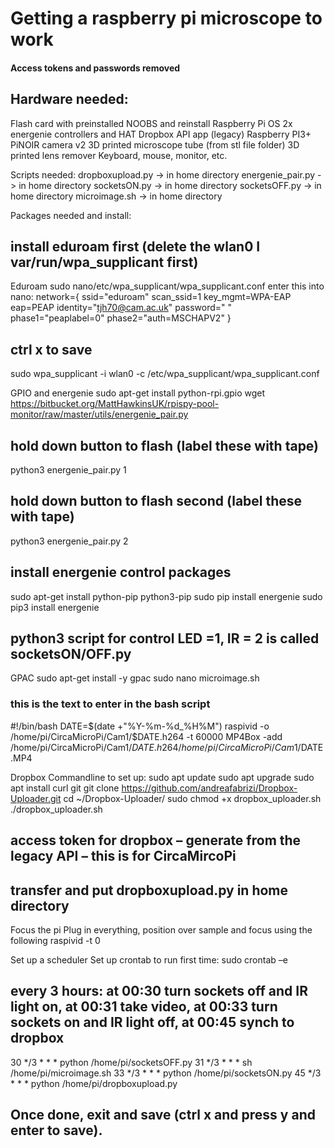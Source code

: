 # Getting a raspberry pi microscope to work
#### Access tokens and passwords removed

## Hardware needed:

Flash card with preinstalled NOOBS and reinstall Raspberry Pi OS
2x energenie controllers and HAT
Dropbox API app (legacy)
Raspberry PI3+
PiNOIR camera v2
3D printed microscope tube (from stl file folder)
3D printed lens remover
Keyboard, mouse, monitor, etc.


Scripts needed:
dropboxupload.py -> in home directory
energenie_pair.py -> in home directory
socketsON.py -> in home directory
socketsOFF.py -> in home directory
microimage.sh -> in home directory

Packages needed and install:
## install eduroam first (delete the wlan0 I var/run/wpa_supplicant first)
Eduroam
sudo nano/etc/wpa_supplicant/wpa_supplicant.conf
enter this into nano:
network={
ssid="eduroam"
scan_ssid=1
key_mgmt=WPA-EAP
eap=PEAP
identity="tjh70@cam.ac.uk"
password=" " phase1="peaplabel=0"
phase2="auth=MSCHAPV2"
}
## ctrl x to save
sudo wpa_supplicant -i wlan0 -c /etc/wpa_supplicant/wpa_supplicant.conf

GPIO and energenie
sudo apt-get install python-rpi.gpio
wget https://bitbucket.org/MattHawkinsUK/rpispy-pool-monitor/raw/master/utils/energenie_pair.py

## hold down button to flash (label these with tape)
python3 energenie_pair.py 1
## hold down button to flash second (label these with tape)
python3 energenie_pair.py 2

## install energenie control packages
sudo apt-get install python-pip python3-pip
sudo pip install energenie
sudo pip3 install energenie

## python3 script for control LED =1, IR = 2 is called socketsON/OFF.py

GPAC
sudo apt-get install -y gpac
sudo nano microimage.sh
### this is the text to enter in the bash script
#!/bin/bash
DATE=$(date +"%Y-%m-%d_%H%M")
raspivid -o /home/pi/CircaMicroPi/Cam1/$DATE.h264 -t 60000
MP4Box -add /home/pi/CircaMicroPi/Cam1/$DATE.h264 /home/pi/CircaMicroPi/Cam1/$DATE.MP4

Dropbox Commandline to set up:
sudo apt update
sudo apt upgrade
sudo apt install curl git
git clone https://github.com/andreafabrizi/Dropbox-Uploader.git
cd ~/Dropbox-Uploader/
sudo chmod +x dropbox_uploader.sh
./dropbox_uploader.sh
## access token for dropbox – generate from the legacy API – this is for CircaMircoPi

## transfer and put dropboxupload.py in home directory

Focus the pi
Plug in everything, position over sample and focus using the following
raspivid -t 0

Set up a scheduler
Set up crontab to run first time:
sudo crontab –e

## every 3 hours: at 00:30 turn sockets off and IR light on, at 00:31 take video, at 00:33 turn sockets on and IR light off, at 00:45 synch to dropbox 

30 */3 * * * python /home/pi/socketsOFF.py
31 */3 * * * sh /home/pi/microimage.sh
33 */3 * * * python /home/pi/socketsON.py
45 */3 * * * python /home/pi/dropboxupload.py

## Once done, exit and save (ctrl x and press y and enter to save).
